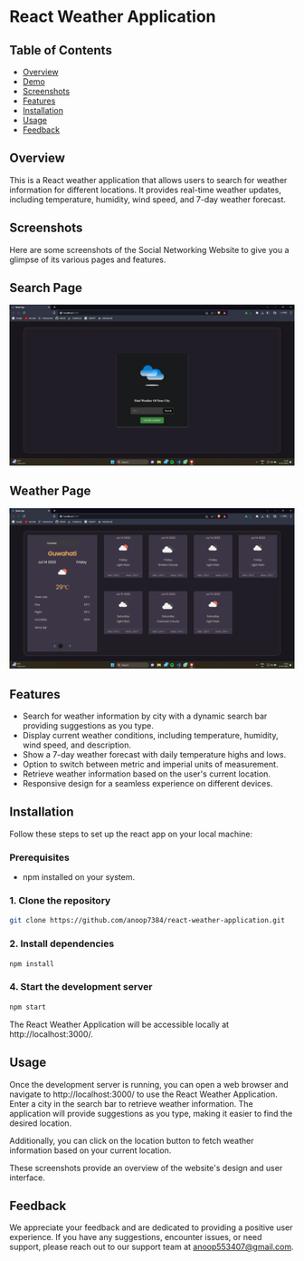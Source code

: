 # React Weather Application

## Table of Contents

- [Overview](#overview)
- [Demo](#demo)
- [Screenshots](#screenshots)
- [Features](#features)
- [Installation](#installation)
- [Usage](#usage)
- [Feedback](#feedback)


## Overview

This is a React weather application that allows users to search for weather information for different locations. It provides real-time weather updates, including temperature, humidity, wind speed, and 7-day weather forecast.

<!-- ## Demo

A link to a video demo of weather app.
https://www.youtube.com/watch?v=0g-jPhgflOs

[![Video Demo](https://i9.ytimg.com/vi_webp/0g-jPhgflOs/mq2.webp?sqp=CIzrsKUG-oaymwEmCMACELQB8quKqQMa8AEB-AH-CYAC0AWKAgwIABABGEUgSShlMA8=&rs=AOn4CLC8RYCsMLgQNLJmI90QMcuAfLNQBQ)](https://www.youtube.com/watch?v=0g-jPhgflOs) -->

## Screenshots

Here are some screenshots of the Social Networking Website to give you a glimpse of its various pages and features.

## Search Page
![Search Page](screenshots/search_page.png)

## Weather Page
![Weather Page](screenshots/weather_page.png)

## Features

- Search for weather information by city  with a dynamic search bar providing suggestions as you type.
- Display current weather conditions, including temperature, humidity, wind speed, and description.
- Show a 7-day weather forecast with daily temperature highs and lows.
- Option to switch between metric and imperial units of measurement.
- Retrieve weather information based on the user's current location.
- Responsive design for a seamless experience on different devices.

## Installation

Follow these steps to set up the react app on your local machine:

### Prerequisites

- npm installed on your system.

### 1. Clone the repository
```bash
git clone https://github.com/anoop7384/react-weather-application.git
```



### 2. Install dependencies
```bash
npm install
```

### 4. Start the development server
```bash
npm start
```
The React Weather Application will be accessible locally at http://localhost:3000/.



## Usage

Once the development server is running, you can open a web browser and navigate to http://localhost:3000/ to use the React Weather Application. Enter a city in the search bar to retrieve weather information. The application will provide suggestions as you type, making it easier to find the desired location. 

Additionally, you can click on the location button to fetch weather information based on your current location.







These screenshots provide an overview of the website's design and user interface.


## Feedback
We appreciate your feedback and are dedicated to providing a positive user experience. If you have any suggestions, encounter issues, or need support, please reach out to our support team at anoop553407@gmail.com.



